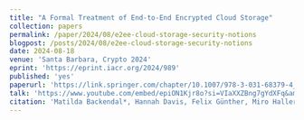 ```yaml
---
title: "A Formal Treatment of End-to-End Encrypted Cloud Storage"
collection: papers
permalink: /paper/2024/08/e2ee-cloud-storage-security-notions
blogpost: /posts/2024/08/e2ee-cloud-storage-security-notions
date: 2024-08-18
venue: 'Santa Barbara, Crypto 2024'
eprint: 'https://eprint.iacr.org/2024/989'
published: 'yes'
paperurl: 'https://link.springer.com/chapter/10.1007/978-3-031-68379-4_2'
talk: 'https://www.youtube.com/embed/epiON1Kjr8o?si=VIaXXZBng7gYdXFq&amp;start=1106'
citation: 'Matilda Backendal*, Hannah Davis, Felix Günther, Miro Haller*, Kenneth G. Paterson. (2024). &quot;A Formal Treatment of End-to-End Encrypted Cloud Storage&quot;. <i>Crypto 2024</i>'
---
```

